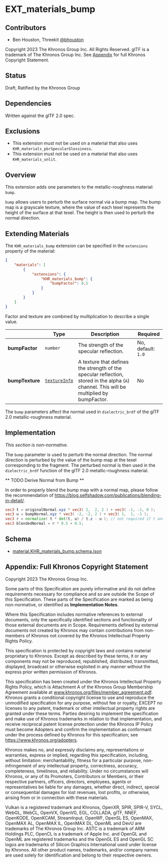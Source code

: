 # EXT\_materials\_bump

## Contributors

- Ben Houston, Threekit [@bhouston](https://github.com/bhouston)

Copyright 2023 The Khronos Group Inc. All Rights Reserved. glTF is a trademark of The Khronos Group Inc.
See [Appendix](#appendix-full-khronos-copyright-statement) for full Khronos Copyright Statement.

## Status

Draft, Ratified by the Khronos Group

## Dependencies

Written against the glTF 2.0 spec.

## Exclusions

- This extension must not be used on a material that also uses `KHR_materials_pbrSpecularGlossiness`.
- This extension must not be used on a material that also uses `KHR_materials_unlit`.

## Overview

This extension adds one parameters to the metallic-roughness material: `bump`.

`bump` allows users to perturb the surface normal via a bump map. The bump map is a grayscale texture, where the value of each texel represents the height of the surface at that texel.  The height is then used to perturb the normal direction.

## Extending Materials

The `KHR_materials_bump` extension can be specified in the `extensions` property of the material:

```json
{
    "materials": [
        {
            "extensions": {
                "KHR_materials_bump": {
                    "bumpFactor": 0.5
                }
            }
        }
    ]
}
```

Factor and texture are combined by multiplication to describe a single value.

| |Type|Description|Required|
|-|----|-----------|--------|
| **bumpFactor** | `number` | The strength of the specular reflection. | No, default: `1.0`|
| **bumpTexture** | [`textureInfo`](https://www.khronos.org/registry/glTF/specs/2.0/glTF-2.0.html#reference-textureinfo) | A texture that defines the strength of the specular reflection, stored in the alpha (`A`) channel. This will be multiplied by bumpFactor. | No |

The `bump` parameters affect the normal used in `dielectric_brdf` of the glTF 2.0 metallic-roughness material.

## Implementation

*This section is non-normative.*

The `bump` parameter is used to perturb the normal direction. The normal direction is perturbed by the value of the bump map at the texel corresponding to the fragment. The perturbed normal is then used in the `dielectric_brdf` function of the glTF 2.0 metallic-roughness material.

** TODO Derive Normal from Bump **

In order to properly blend the bump map with a normal map, please follow the recommendation of https://blog.selfshadow.com/publications/blending-in-detail/.

```glsl
vec3 t = originalNormal.xyz * vec3( 2,  2, 2 ) + vec3( -1, -1, 0 );
vec3 u = bumpNormal.xyz * vec3( -2, -2, 2 ) + vec3( 1,  1, -1 );
vec3 r = normalize( t * dot(t, u) / t.z - u ); // not required if t and u are pre-normalized
vec3 blendedNormal = r * 0.5 + 0.5;
```

## Schema

- [material.KHR_materials_bump.schema.json](schema/material.KHR_materials_bump.schema.json)

## Appendix: Full Khronos Copyright Statement

Copyright 2023 The Khronos Group Inc.

Some parts of this Specification are purely informative and do not define requirements
necessary for compliance and so are outside the Scope of this Specification. These
parts of the Specification are marked as being non-normative, or identified as
**Implementation Notes**.

Where this Specification includes normative references to external documents, only the
specifically identified sections and functionality of those external documents are in
Scope. Requirements defined by external documents not created by Khronos may contain
contributions from non-members of Khronos not covered by the Khronos Intellectual
Property Rights Policy.

This specification is protected by copyright laws and contains material proprietary
to Khronos. Except as described by these terms, it or any components
may not be reproduced, republished, distributed, transmitted, displayed, broadcast
or otherwise exploited in any manner without the express prior written permission
of Khronos.

This specification has been created under the Khronos Intellectual Property Rights
Policy, which is Attachment A of the Khronos Group Membership Agreement available at
www.khronos.org/files/member_agreement.pdf. Khronos grants a conditional
copyright license to use and reproduce the unmodified specification for any purpose,
without fee or royalty, EXCEPT no licenses to any patent, trademark or other
intellectual property rights are granted under these terms. Parties desiring to
implement the specification and make use of Khronos trademarks in relation to that
implementation, and receive reciprocal patent license protection under the Khronos
IP Policy must become Adopters and confirm the implementation as conformant under
the process defined by Khronos for this specification;
see https://www.khronos.org/adopters.

Khronos makes no, and expressly disclaims any, representations or warranties,
express or implied, regarding this specification, including, without limitation:
merchantability, fitness for a particular purpose, non-infringement of any
intellectual property, correctness, accuracy, completeness, timeliness, and
reliability. Under no circumstances will Khronos, or any of its Promoters,
Contributors or Members, or their respective partners, officers, directors,
employees, agents or representatives be liable for any damages, whether direct,
indirect, special or consequential damages for lost revenues, lost profits, or
otherwise, arising from or in connection with these materials.

Vulkan is a registered trademark and Khronos, OpenXR, SPIR, SPIR-V, SYCL, WebGL,
WebCL, OpenVX, OpenVG, EGL, COLLADA, glTF, NNEF, OpenKODE, OpenKCAM, StreamInput,
OpenWF, OpenSL ES, OpenMAX, OpenMAX AL, OpenMAX IL, OpenMAX DL, OpenML and DevU are
trademarks of The Khronos Group Inc. ASTC is a trademark of ARM Holdings PLC,
OpenCL is a trademark of Apple Inc. and OpenGL and OpenML are registered trademarks
and the OpenGL ES and OpenGL SC logos are trademarks of Silicon Graphics
International used under license by Khronos. All other product names, trademarks,
and/or company names are used solely for identification and belong to their
respective owners.
